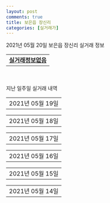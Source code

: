 ```yaml
---
layout: post
comments: true
title: 보은읍 장신리
categories: [실거래가]
---
```


2021년 05월 20일 보은읍 장신리 실거래 정보

<table>
  <tr>
    <td colspan="4" style="font-weight: bold;"><a href="https://search.naver.com/search.naver?query=실거래정보없음">실거래정보없음</a></td>
  </tr>
    
</table>
    
<div style="margin-top: 50px; margin-bottom: 13px">지난 일주일 실거래 내역</div>

  <table style="width: 100%; margin-bottom: 1px">
      <tr class="header">
        <td>2021년 05월 19일</td>
      </tr>
      <tr class="child" style="display: none">
        <td>
            
        <table>
          <tr>
            <td colspan="4" style="font-weight: bold;"><a href="https://search.naver.com/search.naver?query=보은신한헤센">보은신한헤센</a></td>
          </tr>

          <tr>
            <td>매매</td>
            <td>4층</td>
            <td>84.992㎡</td>
            <td>계약일 2021-04-22</td>
          </tr>
          <tr>
            <td colspan="4">22,480<br>기존최고가 22,480</td>
          </tr>
    
          <tr>
            <td>매매</td>
            <td>6층</td>
            <td>84.992㎡</td>
            <td>계약일 2021-04-23</td>
          </tr>
          <tr>
            <td colspan="4">22,480<br>기존최고가 22,480</td>
          </tr>
    
          <tr>
            <td>매매</td>
            <td>6층</td>
            <td>84.992㎡</td>
            <td>계약일 2021-04-23</td>
          </tr>
          <tr>
            <td colspan="4">22,480<br>기존최고가 22,480</td>
          </tr>
    
          <tr>
            <td>매매</td>
            <td>3층</td>
            <td>84.992㎡</td>
            <td>계약일 2021-04-23</td>
          </tr>
          <tr>
            <td colspan="4">21,580<br>기존최고가 21,580</td>
          </tr>
    
          <tr>
            <td>매매</td>
            <td>11층</td>
            <td>74.969㎡</td>
            <td>계약일 2021-04-23</td>
          </tr>
          <tr>
            <td colspan="4">19,910<br>기존최고가 19,910</td>
          </tr>
    
          <tr>
            <td>매매</td>
            <td>14층</td>
            <td>74.969㎡</td>
            <td>계약일 2021-04-23</td>
          </tr>
          <tr>
            <td colspan="4">19,910<br>기존최고가 19,910</td>
          </tr>
    
          <tr>
            <td>매매</td>
            <td>16층</td>
            <td>74.969㎡</td>
            <td>계약일 2021-04-23</td>
          </tr>
          <tr>
            <td colspan="4">19,910<br>기존최고가 19,910</td>
          </tr>
    
          <tr>
            <td>매매</td>
            <td>7층</td>
            <td>74.969㎡</td>
            <td>계약일 2021-04-23</td>
          </tr>
          <tr>
            <td colspan="4">19,910<br>기존최고가 19,910</td>
          </tr>
    
          <tr>
            <td>매매</td>
            <td>3층</td>
            <td>74.969㎡</td>
            <td>계약일 2021-04-23</td>
          </tr>
          <tr>
            <td colspan="4">19,110<br>기존최고가 19,110</td>
          </tr>
    
        </table>
    
        </td>
      </tr>
  </table>
    
  <table style="width: 100%; margin-bottom: 1px">
      <tr class="header">
        <td>2021년 05월 18일</td>
      </tr>
      <tr class="child" style="display: none">
        <td>
            
        <table>
          <tr>
            <td colspan="4" style="font-weight: bold;"><a href="https://search.naver.com/search.naver?query=실거래정보없음">실거래정보없음</a></td>
          </tr>

        </table>
    
        </td>
      </tr>
  </table>
    
  <table style="width: 100%; margin-bottom: 1px">
      <tr class="header">
        <td>2021년 05월 17일</td>
      </tr>
      <tr class="child" style="display: none">
        <td>
            
        <table>
          <tr>
            <td colspan="4" style="font-weight: bold;"><a href="https://search.naver.com/search.naver?query=실거래정보없음">실거래정보없음</a></td>
          </tr>

        </table>
    
        </td>
      </tr>
  </table>
    
  <table style="width: 100%; margin-bottom: 1px">
      <tr class="header">
        <td>2021년 05월 16일</td>
      </tr>
      <tr class="child" style="display: none">
        <td>
            
        <table>
          <tr>
            <td colspan="4" style="font-weight: bold;"><a href="https://search.naver.com/search.naver?query=실거래정보없음">실거래정보없음</a></td>
          </tr>

        </table>
    
        </td>
      </tr>
  </table>
    
  <table style="width: 100%; margin-bottom: 1px">
      <tr class="header">
        <td>2021년 05월 15일</td>
      </tr>
      <tr class="child" style="display: none">
        <td>
            
        <table>
          <tr>
            <td colspan="4" style="font-weight: bold;"><a href="https://search.naver.com/search.naver?query=실거래정보없음">실거래정보없음</a></td>
          </tr>

        </table>
    
        </td>
      </tr>
  </table>
    
  <table style="width: 100%; margin-bottom: 1px">
      <tr class="header">
        <td>2021년 05월 14일</td>
      </tr>
      <tr class="child" style="display: none">
        <td>
            
        <table>
          <tr>
            <td colspan="4" style="font-weight: bold;"><a href="https://search.naver.com/search.naver?query=실거래정보없음">실거래정보없음</a></td>
          </tr>

        </table>
    
        </td>
      </tr>
  </table>
    

